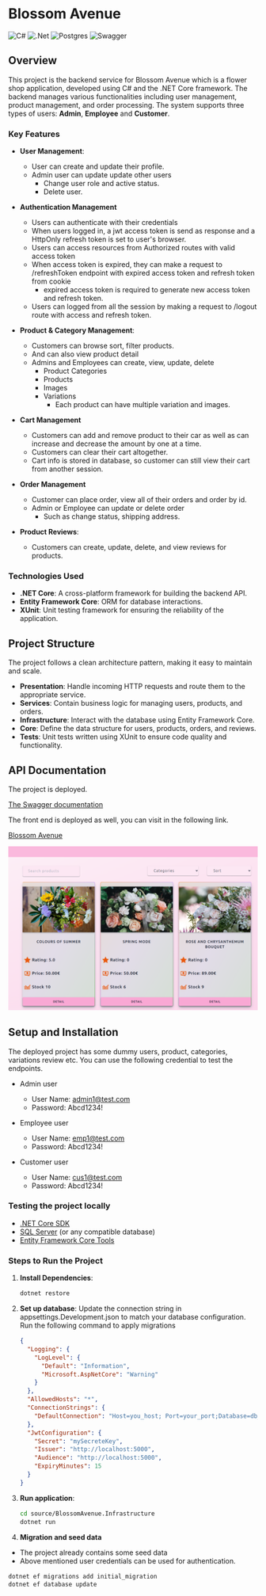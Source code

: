# Blossom Avenue

![C#](https://img.shields.io/badge/c%23-%23239120.svg?style=for-the-badge&logo=csharp&logoColor=white)
![.Net](https://img.shields.io/badge/.NET-5C2D91?style=for-the-badge&logo=.net&logoColor=white)
![Postgres](https://img.shields.io/badge/postgres-%23316192.svg?style=for-the-badge&logo=postgresql&logoColor=white)
![Swagger](https://img.shields.io/badge/-Swagger-%23Clojure?style=for-the-badge&logo=swagger&logoColor=white)

## Overview

This project is the backend service for Blossom Avenue which is a flower shop application, developed using C# and the .NET Core framework. The backend manages various functionalities including user management, product management, and order processing. The system supports three types of users: **Admin**, **Employee** and **Customer**.

### Key Features

- **User Management**:

  - User can create and update their profile.
  - Admin user can update update other users
    - Change user role and active status.
    - Delete user.

- **Authentication Management**

  - Users can authenticate with their credentials
  - When users logged in, a jwt access token is send as response and a HttpOnly refresh token is set to user's browser.
  - Users can access resources from Authorized routes with valid access token
  - When access token is expired, they can make a request to /refreshToken endpoint with expired access token and refresh token from cookie
    - expired access token is required to generate new access token and refresh token.
  - Users can logged from all the session by making a request to /logout route with access and refresh token.

- **Product & Category Management**:

  - Customers can browse sort, filter products.
  - And can also view product detail
  - Admins and Employees can create, view, update, delete
    - Product Categories
    - Products
    - Images
    - Variations
      - Each product can have multiple variation and images.

- **Cart Management**
  - Customers can add and remove product to their car as well as can increase and decrease the amount by one at a time.
  - Customers can clear their cart altogether.
  - Cart info is stored in database, so customer can still view their cart from another session.
- **Order Management**

  - Customer can place order, view all of their orders and order by id.
  - Admin or Employee can update or delete order
    - Such as change status, shipping address.

- **Product Reviews**:
  - Customers can create, update, delete, and view reviews for products.

### Technologies Used

- **.NET Core**: A cross-platform framework for building the backend API.
- **Entity Framework Core**: ORM for database interactions.
- **XUnit**: Unit testing framework for ensuring the reliability of the application.

## Project Structure

The project follows a clean architecture pattern, making it easy to maintain and scale.

- **Presentation**: Handle incoming HTTP requests and route them to the appropriate service.
- **Services**: Contain business logic for managing users, products, and orders.
- **Infrastructure**: Interact with the database using Entity Framework Core.
- **Core**: Define the data structure for users, products, orders, and reviews.
- **Tests**: Unit tests written using XUnit to ensure code quality and functionality.

## API Documentation

The project is deployed.

[The Swagger documentation](https://blossomavenue-f2grfmdmepbcb4es.northeurope-01.azurewebsites.net/index.html)

The front end is deployed as well, you can visit in the following link.

[Blossom Avenue](https://blossomavenue.vercel.app/)

<img src="docs/FrontendScreenshot.png">

## Setup and Installation

The deployed project has some dummy users, product, categories, variations review etc.
You can use the following credential to test the endpoints.

- Admin user

  - User Name: admin1@test.com
  - Password: Abcd1234!

- Employee user

  - User Name: emp1@test.com
  - Password: Abcd1234!

- Customer user
  - User Name: cus1@test.com
  - Password: Abcd1234!

### Testing the project locally

- [.NET Core SDK](https://dotnet.microsoft.com/download/dotnet-core)
- [SQL Server](https://www.microsoft.com/en-us/sql-server/sql-server-downloads) (or any compatible database)
- [Entity Framework Core Tools](https://docs.microsoft.com/en-us/ef/core/cli/dotnet)

### Steps to Run the Project

1. **Install Dependencies**:

   ```bash
   dotnet restore

   ```

2. **Set up database**:
   Update the connection string in appsettings.Development.json to match your database configuration.
   Run the following command to apply migrations

   ```json
   {
     "Logging": {
       "LogLevel": {
         "Default": "Information",
         "Microsoft.AspNetCore": "Warning"
       }
     },
     "AllowedHosts": "*",
     "ConnectionStrings": {
       "DefaultConnection": "Host=you_host; Port=your_port;Database=db_name;Username=user_name;Password=db_pass"
     },
     "JwtConfiguration": {
       "Secret": "mySecreteKey",
       "Issuer": "http://localhost:5000",
       "Audience": "http://localhost:5000",
       "ExpiryMinutes": 15
     }
   }
   ```

3. **Run application**:

   ```bash
   cd source/BlossomAvenue.Infrastructure
   dotnet run

   ```

4. **Migration and seed data**

- The project already contains some seed data
- Above mentioned user credentials can be used for authentication.

```bash
dotnet ef migrations add initial_migration
dotnet ef database update
```
